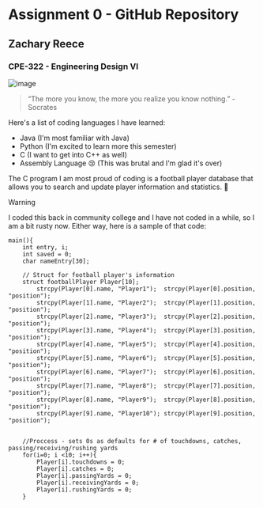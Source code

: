 # **Assignment 0 - GitHub Repository**
## Zachary Reece
### CPE-322 - Engineering Design VI

![image](https://github.com/DZiggle/CPE-322/assets/144705148/5f445d9b-2e2d-48ed-872a-796d655980c4)
> “The more you know, the more you realize you know nothing.” - Socrates

Here's a list of coding languages I have learned:
- Java
(I'm most familiar with Java)
- Python
(I'm excited to learn more this semester)
- C
(I want to get into C++ as well)
- Assembly Language :cry:
(This was brutal and I'm glad it's over) 

The C program I am most proud of coding is a football player database that allows you to search and update player information and statistics. :football:
> [!WARNING]
> I coded this back in community college and I have not coded in a while, so I am a bit rusty now.
Either way, here is a sample of that code:
```
main(){
	int entry, i;					
	int saved = 0;						
	char nameEntry[30];   		
	
	// Struct for football player's information
	struct footballPlayer Player[10];			
		strcpy(Player[0].name, "Player1");  strcpy(Player[0].position, "position");
		strcpy(Player[1].name, "Player2");  strcpy(Player[1].position, "position");
		strcpy(Player[2].name, "Player3");  strcpy(Player[2].position, "position");
		strcpy(Player[3].name, "Player4");  strcpy(Player[3].position, "position");
		strcpy(Player[4].name, "Player5");  strcpy(Player[4].position, "position");
		strcpy(Player[5].name, "Player6");  strcpy(Player[5].position, "position");
		strcpy(Player[6].name, "Player7");  strcpy(Player[6].position, "position");
		strcpy(Player[7].name, "Player8");  strcpy(Player[7].position, "position");
		strcpy(Player[8].name, "Player9");  strcpy(Player[8].position, "position");
		strcpy(Player[9].name, "Player10"); strcpy(Player[9].position, "position");
		

	//Proccess - sets 0s as defaults for # of touchdowns, catches, passing/receiving/rushing yards
	for(i=0; i <10; i++){
		Player[i].touchdowns = 0;
		Player[i].catches = 0;
		Player[i].passingYards = 0;
		Player[i].receivingYards = 0;
		Player[i].rushingYards = 0;
	}
```
